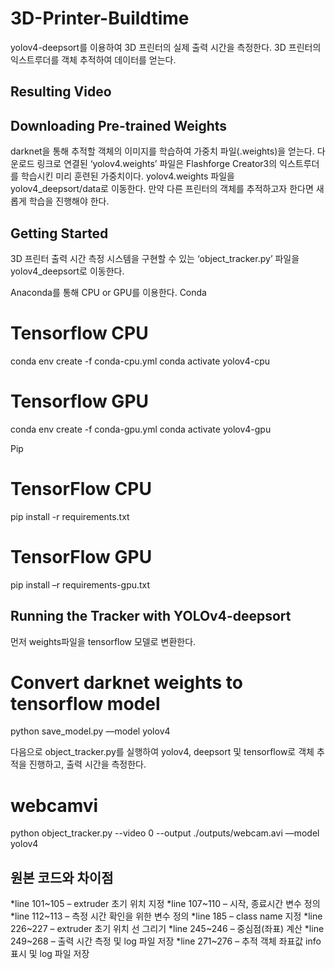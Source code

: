 # 3D-Printer-Buildtime
yolov4-deepsort를 이용하여 3D 프린터의 실제 출력 시간을 측정한다. 3D 프린터의 익스트루더를 객체 추적하여 데이터를 얻는다. 

## Resulting Video

## Downloading Pre-trained Weights
darknet을 통해 추적할 객체의 이미지를 학습하여 가중치 파일(.weights)을 얻는다.
다운로드 링크로 연결된 ‘yolov4.weights’ 파일은 Flashforge Creator3의 익스트루더를 학습시킨 미리 훈련된 가중치이다. yolov4.weights 파일을 yolov4_deepsort/data로 이동한다. 만약 다른 프린터의 객체를 추적하고자 한다면 새롭게 학습을 진행해야 한다.

## Getting Started
3D 프린터 출력 시간 측정 시스템을 구현할 수 있는 ‘object_tracker.py’ 파일을  yolov4_deepsort로 이동한다.

Anaconda를 통해 CPU or GPU를 이용한다.
Conda

  # Tensorflow CPU
  conda env create -f conda-cpu.yml
  conda activate yolov4-cpu

  # Tensorflow GPU
  conda env create -f conda-gpu.yml
  conda activate yolov4-gpu

Pip

  # TensorFlow CPU
  pip install -r requirements.txt

  # TensorFlow GPU
  pip install –r requirements-gpu.txt

## Running the Tracker with YOLOv4-deepsort
먼저 weights파일을 tensorflow 모델로 변환한다.

  # Convert darknet weights to tensorflow model
  python save_model.py —model yolov4

다음으로 object_tracker.py를 실행하여 yolov4, deepsort 및 tensorflow로 객체 추적을 진행하고, 출력 시간을 측정한다.

  # webcamvi
  python object_tracker.py --video 0 --output ./outputs/webcam.avi —model yolov4

## 원본 코드와 차이점
*line 101~105 – extruder 초기 위치 지정
*line 107~110 – 시작, 종료시간 변수 정의
*line 112~113 – 측정 시간 확인을 위한 변수 정의
*line 185 – class name 지정
*line 226~227 – extruder 초기 위치 선 그리기
*line 245~246 – 중심점(좌표) 계산
*line 249~268 – 출력 시간 측정 및 log 파일 저장
*line 271~276 – 추적 객체 좌표값 info 표시 및 log 파일 저장
